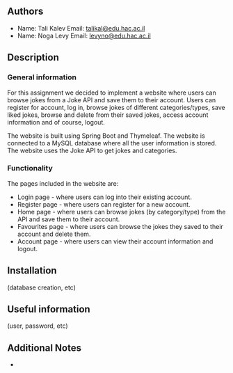 ## Authors
* Name: Tali Kalev  Email: talikal@edu.hac.ac.il
* Name: Noga Levy Email: levyno@edu.hac.ac.il

## Description

### General information
For this assignment we decided to implement a website where users can browse jokes from a 
Joke API and save them to their account. Users can register for account, log in, browse 
jokes of different categories/types, save liked jokes, browse and delete from their saved 
jokes, access account information and of course, logout.

The website is built using Spring Boot and Thymeleaf. The website is connected to a MySQL database
where all the user information is stored. The website uses the Joke API to get jokes and categories.

### Functionality
The pages included in the website are:
* Login page - where users can log into their existing account.
* Register page - where users can register for a new account.
* Home page - where users can browse jokes (by category/type) from the API and save them to their account.
* Favourites page - where users can browse the jokes they saved to their account and delete them.
* Account page - where users can view their account information and logout.



## Installation

(database creation, etc)

## Useful information

(user, password, etc)

## Additional Notes

* 